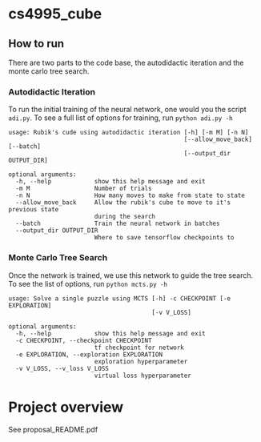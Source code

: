 # cs4995_cube

## How to run
There are two parts to the code base, the autodidactic iteration and the monte carlo tree search.

### Autodidactic Iteration
To run the initial training of the neural network, one would you the script `adi.py`. To see a full list of options for training, run `python adi.py -h`

```
usage: Rubik's cude using autodidactic iteration [-h] [-m M] [-n N]
                                                 [--allow_move_back] [--batch]
                                                 [--output_dir OUTPUT_DIR]

optional arguments:
  -h, --help            show this help message and exit
  -m M                  Number of trials
  -n N                  How many moves to make from state to state
  --allow_move_back     Allow the rubik's cube to move to it's previous state
                        during the search
  --batch               Train the neural network in batches
  --output_dir OUTPUT_DIR
                        Where to save tensorflow checkpoints to

```

### Monte Carlo Tree Search
Once the network is trained, we use this network to guide the tree search. To see the list of options, run `python mcts.py -h`


```
usage: Solve a single puzzle using MCTS [-h] -c CHECKPOINT [-e EXPLORATION]
                                        [-v V_LOSS]

optional arguments:
  -h, --help            show this help message and exit
  -c CHECKPOINT, --checkpoint CHECKPOINT
                        tf checkpoint for network
  -e EXPLORATION, --exploration EXPLORATION
                        exploration hyperparameter
  -v V_LOSS, --v_loss V_LOSS
                        virtual loss hyperparameter

```

# Project overview

See proposal_README.pdf
